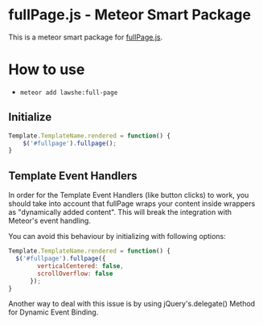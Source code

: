 # fullPage.js - Meteor Smart Package
This is a meteor smart package for [fullPage.js](http://alvarotrigo.com/fullPage/).

# How to use
- `meteor add lawshe:full-page`

## Initialize
```javascript
Template.TemplateName.rendered = function() {
    $('#fullpage').fullpage();
}
```

## Template Event Handlers

In order for the Template Event Handlers (like button clicks) to work, you should take into account that fullPage wraps your content inside wrappers as "dynamically added content". This will break the integration with Meteor's event handling.

You can avoid this behaviour by initializing with  following options:
```javascript
Template.TemplateName.rendered = function() {
  $('#fullpage').fullpage({
        verticalCentered: false,
        scrollOverflow: false
      });
}
```
Another way to deal with this issue is by using jQuery's.delegate() Method for Dynamic Event Binding.
